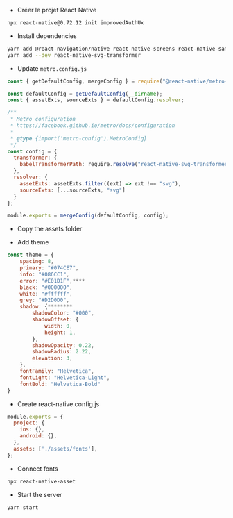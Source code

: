 - Créer le projet React Native

```bash
npx react-native@0.72.12 init improvedAuthUx
```

- Install dependencies

```bash
yarn add @react-navigation/native react-native-screens react-native-safe-area-context @react-navigation/native-stack react-native-svg
yarn add --dev react-native-svg-transformer
```

- Update `metro.config.js`

```jsx
const { getDefaultConfig, mergeConfig } = require("@react-native/metro-config");

const defaultConfig = getDefaultConfig(__dirname);
const { assetExts, sourceExts } = defaultConfig.resolver;

/**
 * Metro configuration
 * https://facebook.github.io/metro/docs/configuration
 *
 * @type {import('metro-config').MetroConfig}
 */
const config = {
  transformer: {
    babelTransformerPath: require.resolve("react-native-svg-transformer")
  },
  resolver: {
    assetExts: assetExts.filter((ext) => ext !== "svg"),
    sourceExts: [...sourceExts, "svg"]
  }
};

module.exports = mergeConfig(defaultConfig, config);
```

- Copy the assets folder

- Add theme

```jsx
const theme = {
	spacing: 8,
	primary: "#074CE7",
	info: "#086CC1",
	error: "#E01D1F",****
	black: "#000000",
	white: "#ffffff",
	grey: "#D2D0D0",
	shadow: {********
		shadowColor: "#000",
		shadowOffset: {
			width: 0,
			height: 1,
		},
		shadowOpacity: 0.22,
		shadowRadius: 2.22,
		elevation: 3,
	},
	fontFamily: "Helvetica",
	fontLight: "Helvetica-Light",
	fontBold: "Helvetica-Bold"
}
```
- Create react-native.config.js

```jsx
module.exports = {
  project: {
    ios: {},
    android: {},
  },
  assets: ['./assets/fonts'],
};
```

- Connect fonts

```bash
npx react-native-asset
```
- Start the server
```bash
yarn start
```